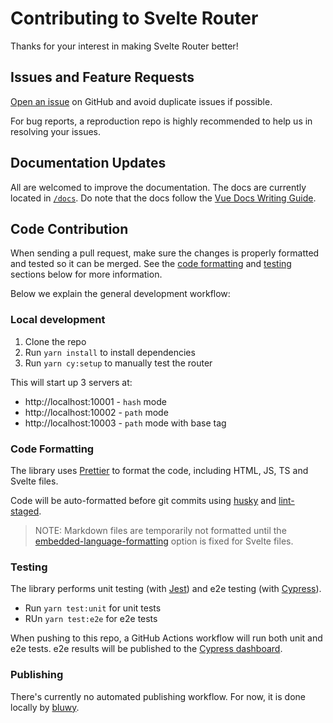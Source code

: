 # Contributing to Svelte Router

Thanks for your interest in making Svelte Router better!

## Issues and Feature Requests

[Open an issue](https://github.com/bluwy/svelte-router/issues/new/choose) on GitHub and avoid duplicate issues if possible.

For bug reports, a reproduction repo is highly recommended to help us in resolving your issues.

## Documentation Updates

All are welcomed to improve the documentation. The docs are currently located in [`/docs`](./docs). Do note that the docs follow the [Vue Docs Writing Guide](https://v3.vuejs.org/guide/contributing/writing-guide.html).

## Code Contribution

When sending a pull request, make sure the changes is properly formatted and tested so it can be merged. See the [code formatting](#code-formatting) and [testing](#testing) sections below for more information.

Below we explain the general development workflow:

### Local development

1. Clone the repo
2. Run `yarn install` to install dependencies
3. Run `yarn cy:setup` to manually test the router

This will start up 3 servers at:

- http://localhost:10001 - `hash` mode
- http://localhost:10002 - `path` mode
- http://localhost:10003 - `path` mode with base tag

### Code Formatting

The library uses [Prettier](https://prettier.io/) to format the code, including HTML, JS, TS and Svelte files.

Code will be auto-formatted before git commits using [husky](https://github.com/typicode/husky) and [lint-staged](https://github.com/okonet/lint-staged).

> NOTE: Markdown files are temporarily not formatted until the [embedded-language-formatting](https://prettier.io/docs/en/options.html#embedded-language-formatting) option is fixed for Svelte files.

### Testing

The library performs unit testing (with [Jest](https://jestjs.io)) and e2e testing (with [Cypress](https://cypress.io)).

- Run `yarn test:unit` for unit tests
- RUn `yarn test:e2e` for e2e tests

When pushing to this repo, a GitHub Actions workflow will run both unit and e2e tests. e2e results will be published to the [Cypress dashboard](https://dashboard.cypress.io/projects/vjxpm8/runs).

### Publishing

There's currently no automated publishing workflow. For now, it is done locally by [bluwy](https://github.com/bluwy).

